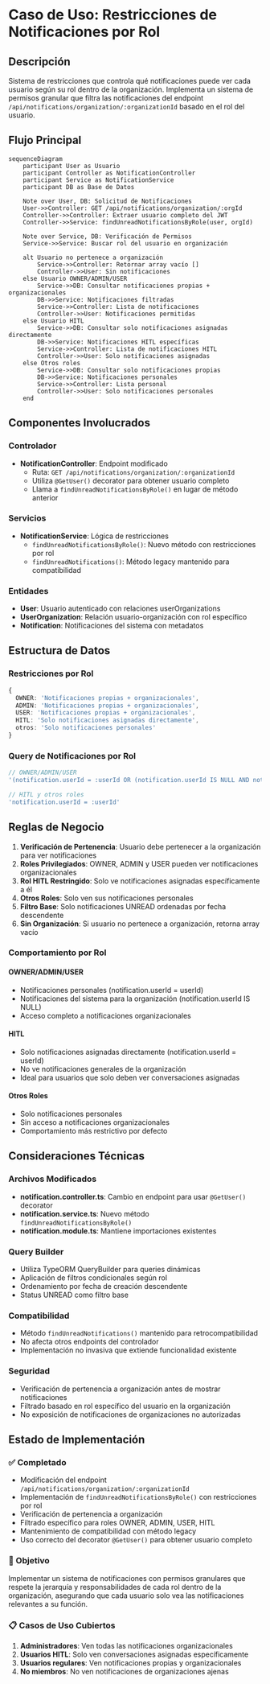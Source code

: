 # Caso de Uso: Restricciones de Notificaciones por Rol

## Descripción
Sistema de restricciones que controla qué notificaciones puede ver cada usuario según su rol dentro de la organización. Implementa un sistema de permisos granular que filtra las notificaciones del endpoint `/api/notifications/organization/:organizationId` basado en el rol del usuario.

## Flujo Principal

```mermaid
sequenceDiagram
    participant User as Usuario
    participant Controller as NotificationController
    participant Service as NotificationService
    participant DB as Base de Datos

    Note over User, DB: Solicitud de Notificaciones
    User->>Controller: GET /api/notifications/organization/:orgId
    Controller->>Controller: Extraer usuario completo del JWT
    Controller->>Service: findUnreadNotificationsByRole(user, orgId)
    
    Note over Service, DB: Verificación de Permisos
    Service->>Service: Buscar rol del usuario en organización
    
    alt Usuario no pertenece a organización
        Service->>Controller: Retornar array vacío []
        Controller->>User: Sin notificaciones
    else Usuario OWNER/ADMIN/USER
        Service->>DB: Consultar notificaciones propias + organizacionales
        DB->>Service: Notificaciones filtradas
        Service->>Controller: Lista de notificaciones
        Controller->>User: Notificaciones permitidas
    else Usuario HITL
        Service->>DB: Consultar solo notificaciones asignadas directamente
        DB->>Service: Notificaciones HITL específicas
        Service->>Controller: Lista de notificaciones HITL
        Controller->>User: Solo notificaciones asignadas
    else Otros roles
        Service->>DB: Consultar solo notificaciones propias
        DB->>Service: Notificaciones personales
        Service->>Controller: Lista personal
        Controller->>User: Solo notificaciones personales
    end
```

## Componentes Involucrados

### Controlador
- **NotificationController**: Endpoint modificado
  - Ruta: `GET /api/notifications/organization/:organizationId`
  - Utiliza `@GetUser()` decorator para obtener usuario completo
  - Llama a `findUnreadNotificationsByRole()` en lugar de método anterior

### Servicios
- **NotificationService**: Lógica de restricciones
  - `findUnreadNotificationsByRole()`: Nuevo método con restricciones por rol
  - `findUnreadNotifications()`: Método legacy mantenido para compatibilidad

### Entidades
- **User**: Usuario autenticado con relaciones userOrganizations
- **UserOrganization**: Relación usuario-organización con rol específico  
- **Notification**: Notificaciones del sistema con metadatos

## Estructura de Datos

### Restricciones por Rol
```typescript
{
  OWNER: 'Notificaciones propias + organizacionales',
  ADMIN: 'Notificaciones propias + organizacionales',  
  USER: 'Notificaciones propias + organizacionales',
  HITL: 'Solo notificaciones asignadas directamente',
  otros: 'Solo notificaciones personales'
}
```

### Query de Notificaciones por Rol
```typescript
// OWNER/ADMIN/USER
'(notification.userId = :userId OR (notification.userId IS NULL AND notification.organizationId = :organizationId))'

// HITL y otros roles
'notification.userId = :userId'
```

## Reglas de Negocio

1. **Verificación de Pertenencia**: Usuario debe pertenecer a la organización para ver notificaciones
2. **Roles Privilegiados**: OWNER, ADMIN y USER pueden ver notificaciones organizacionales
3. **Rol HITL Restringido**: Solo ve notificaciones asignadas específicamente a él
4. **Otros Roles**: Solo ven sus notificaciones personales
5. **Filtro Base**: Solo notificaciones UNREAD ordenadas por fecha descendente
6. **Sin Organización**: Si usuario no pertenece a organización, retorna array vacío

### Comportamiento por Rol

#### OWNER/ADMIN/USER
- Notificaciones personales (notification.userId = userId)
- Notificaciones del sistema para la organización (notification.userId IS NULL)
- Acceso completo a notificaciones organizacionales

#### HITL
- Solo notificaciones asignadas directamente (notification.userId = userId)
- No ve notificaciones generales de la organización
- Ideal para usuarios que solo deben ver conversaciones asignadas

#### Otros Roles
- Solo notificaciones personales
- Sin acceso a notificaciones organizacionales
- Comportamiento más restrictivo por defecto

## Consideraciones Técnicas

### Archivos Modificados
- **notification.controller.ts**: Cambio en endpoint para usar `@GetUser()` decorator
- **notification.service.ts**: Nuevo método `findUnreadNotificationsByRole()`
- **notification.module.ts**: Mantiene importaciones existentes

### Query Builder
- Utiliza TypeORM QueryBuilder para queries dinámicas
- Aplicación de filtros condicionales según rol
- Ordenamiento por fecha de creación descendente
- Status UNREAD como filtro base

### Compatibilidad
- Método `findUnreadNotifications()` mantenido para retrocompatibilidad
- No afecta otros endpoints del controlador
- Implementación no invasiva que extiende funcionalidad existente

### Seguridad
- Verificación de pertenencia a organización antes de mostrar notificaciones
- Filtrado basado en rol específico del usuario en la organización
- No exposición de notificaciones de organizaciones no autorizadas

## Estado de Implementación

### ✅ Completado
- Modificación del endpoint `/api/notifications/organization/:organizationId`
- Implementación de `findUnreadNotificationsByRole()` con restricciones por rol
- Verificación de pertenencia a organización
- Filtrado específico para roles OWNER, ADMIN, USER, HITL
- Mantenimiento de compatibilidad con método legacy
- Uso correcto del decorator `@GetUser()` para obtener usuario completo

### 🎯 Objetivo
Implementar un sistema de notificaciones con permisos granulares que respete la jerarquía y responsabilidades de cada rol dentro de la organización, asegurando que cada usuario solo vea las notificaciones relevantes a su función.

### 📋 Casos de Uso Cubiertos
1. **Administradores**: Ven todas las notificaciones organizacionales
2. **Usuarios HITL**: Solo ven conversaciones asignadas específicamente  
3. **Usuarios regulares**: Ven notificaciones propias y organizacionales
4. **No miembros**: No ven notificaciones de organizaciones ajenas